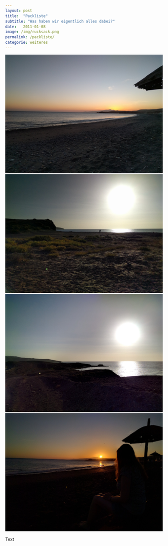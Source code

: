 ```yaml
---
layout: post
title:  "Packliste"
subtitle: "Was haben wir eigentlich alles dabei?"
date:   2011-01-08
image: /img/rucksack.png
permalink: /packliste/
categorie: weiteres
---
```




<div class="container-gallery">
<div><img src="/img/fuerte-5.jpg" alt></div>
<div><img src="/img/fuerte-3.jpg" alt></div>
<div><img src="/img/fuerte-2.jpg" alt></div>
<div><img src="/img/fuerte-4.jpg" alt></div>
</div>

Text

